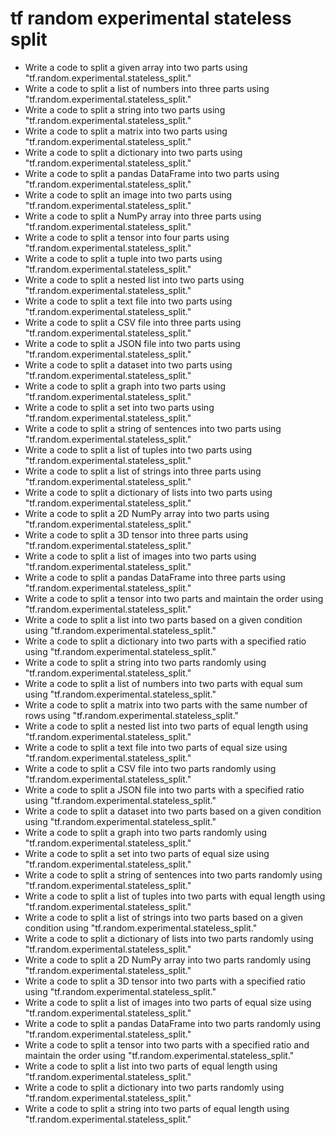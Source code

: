 # tf random experimental stateless split

- Write a code to split a given array into two parts using "tf.random.experimental.stateless_split."
- Write a code to split a list of numbers into three parts using "tf.random.experimental.stateless_split."
- Write a code to split a string into two parts using "tf.random.experimental.stateless_split."
- Write a code to split a matrix into two parts using "tf.random.experimental.stateless_split."
- Write a code to split a dictionary into two parts using "tf.random.experimental.stateless_split."
- Write a code to split a pandas DataFrame into two parts using "tf.random.experimental.stateless_split."
- Write a code to split an image into two parts using "tf.random.experimental.stateless_split."
- Write a code to split a NumPy array into three parts using "tf.random.experimental.stateless_split."
- Write a code to split a tensor into four parts using "tf.random.experimental.stateless_split."
- Write a code to split a tuple into two parts using "tf.random.experimental.stateless_split."
- Write a code to split a nested list into two parts using "tf.random.experimental.stateless_split."
- Write a code to split a text file into two parts using "tf.random.experimental.stateless_split."
- Write a code to split a CSV file into three parts using "tf.random.experimental.stateless_split."
- Write a code to split a JSON file into two parts using "tf.random.experimental.stateless_split."
- Write a code to split a dataset into two parts using "tf.random.experimental.stateless_split."
- Write a code to split a graph into two parts using "tf.random.experimental.stateless_split."
- Write a code to split a set into two parts using "tf.random.experimental.stateless_split."
- Write a code to split a string of sentences into two parts using "tf.random.experimental.stateless_split."
- Write a code to split a list of tuples into two parts using "tf.random.experimental.stateless_split."
- Write a code to split a list of strings into three parts using "tf.random.experimental.stateless_split."
- Write a code to split a dictionary of lists into two parts using "tf.random.experimental.stateless_split."
- Write a code to split a 2D NumPy array into two parts using "tf.random.experimental.stateless_split."
- Write a code to split a 3D tensor into three parts using "tf.random.experimental.stateless_split."
- Write a code to split a list of images into two parts using "tf.random.experimental.stateless_split."
- Write a code to split a pandas DataFrame into three parts using "tf.random.experimental.stateless_split."
- Write a code to split a tensor into two parts and maintain the order using "tf.random.experimental.stateless_split."
- Write a code to split a list into two parts based on a given condition using "tf.random.experimental.stateless_split."
- Write a code to split a dictionary into two parts with a specified ratio using "tf.random.experimental.stateless_split."
- Write a code to split a string into two parts randomly using "tf.random.experimental.stateless_split."
- Write a code to split a list of numbers into two parts with equal sum using "tf.random.experimental.stateless_split."
- Write a code to split a matrix into two parts with the same number of rows using "tf.random.experimental.stateless_split."
- Write a code to split a nested list into two parts of equal length using "tf.random.experimental.stateless_split."
- Write a code to split a text file into two parts of equal size using "tf.random.experimental.stateless_split."
- Write a code to split a CSV file into two parts randomly using "tf.random.experimental.stateless_split."
- Write a code to split a JSON file into two parts with a specified ratio using "tf.random.experimental.stateless_split."
- Write a code to split a dataset into two parts based on a given condition using "tf.random.experimental.stateless_split."
- Write a code to split a graph into two parts randomly using "tf.random.experimental.stateless_split."
- Write a code to split a set into two parts of equal size using "tf.random.experimental.stateless_split."
- Write a code to split a string of sentences into two parts randomly using "tf.random.experimental.stateless_split."
- Write a code to split a list of tuples into two parts with equal length using "tf.random.experimental.stateless_split."
- Write a code to split a list of strings into two parts based on a given condition using "tf.random.experimental.stateless_split."
- Write a code to split a dictionary of lists into two parts randomly using "tf.random.experimental.stateless_split."
- Write a code to split a 2D NumPy array into two parts randomly using "tf.random.experimental.stateless_split."
- Write a code to split a 3D tensor into two parts with a specified ratio using "tf.random.experimental.stateless_split."
- Write a code to split a list of images into two parts of equal size using "tf.random.experimental.stateless_split."
- Write a code to split a pandas DataFrame into two parts randomly using "tf.random.experimental.stateless_split."
- Write a code to split a tensor into two parts with a specified ratio and maintain the order using "tf.random.experimental.stateless_split."
- Write a code to split a list into two parts of equal length using "tf.random.experimental.stateless_split."
- Write a code to split a dictionary into two parts randomly using "tf.random.experimental.stateless_split."
- Write a code to split a string into two parts of equal length using "tf.random.experimental.stateless_split."